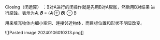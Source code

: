 Closing（闭运算） ：B对A进行的闭操作就是先用B对A膨胀，然后用B对结果 进行腐蚀，表示为𝑨. 𝑩 = (𝑨 ⊕ 𝑩) ⊖ B

用来填充物体内细小空洞、连接邻近物体，而目标位置和形状不明显改变。

![[Pasted image 20240106010313.png]]

